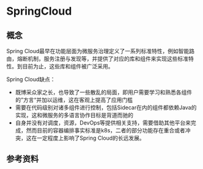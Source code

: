 


# SpringCloud




## 概念



Spring Cloud最早在功能层面为微服务治理定义了一系列标准特性，例如智能路由，熔断机制，服务注册与发现等，并提供了对应的库和组件来实现这些标准特性。到目前为止，这些库和组件被广泛采用。

Spring Cloud缺点：

- 既博采众家之长，也导致了一些散乱的局面，即用户需要学习和熟悉各组件的”方言“并加以运维，这在客观上提高了应用门槛
- 需要在代码级别对诸多组件进行控制，包括Sidecar在内的组件都依赖Java的实现，这和微服务的多语言协作目标是背道而驰的
- 自身并没有对调度，资源，DevOps等提供相关支持，需要借助其他平台来完成，然而目前的容器编排事实标准是k8s，二者的部分功能存在重合或者冲突，这在一定程度上影响了Spring Cloud的长远发展。



## 参考资料



